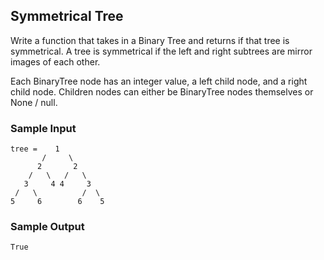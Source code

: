 
## Symmetrical Tree

Write a function that takes in a Binary Tree and returns if that tree is
symmetrical. A tree is symmetrical if the left and right subtrees are
mirror images of each other.

Each BinaryTree node has an integer value, a
left child node, and a right child node. Children
nodes can either be BinaryTree nodes themselves or
None / null.

### Sample Input
```
tree =    1
       /     \
      2       2
    /   \   /   \
   3     4 4     3
 /   \          /  \
5     6        6    5
```

### Sample Output
```
True
```
